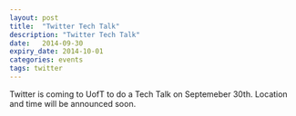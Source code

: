 ```yaml
---
layout: post
title:  "Twitter Tech Talk"
description: "Twitter Tech Talk"
date:   2014-09-30
expiry_date: 2014-10-01
categories: events
tags: twitter
---
```


Twitter is coming to UofT to do a Tech Talk on Septemeber 30th. Location and time will be announced soon.
